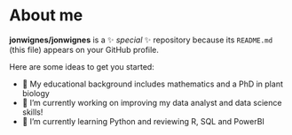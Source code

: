 # About me


**jonwignes/jonwignes** is a ✨ _special_ ✨ repository because its `README.md` (this file) appears on your GitHub profile.

Here are some ideas to get you started:

- 📖 My educational background includes mathematics and a PhD in plant biology
- 🔭 I’m currently working on improving my data analyst and data science skills!
- 🌱 I’m currently learning Python and reviewing R, SQL and PowerBI

